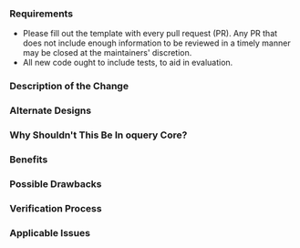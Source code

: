 ### Requirements

* Please fill out the template with every pull request (PR). Any PR that does not include enough information to be reviewed in a timely manner may be closed at the maintainers' discretion.
* All new code ought to include tests, to aid in evaluation.

### Description of the Change

<!--

We must be able to understand the design of your change from this description. If we can't get a good idea of what the code will be doing from the description here, the pull request may be closed at the maintainers' discretion. Keep in mind that the maintainer reviewing this PR may not be familiar with or have worked with the code here recently, so please walk us through the concepts.

-->

### Alternate Designs

<!-- Explain what other alternates were considered and why the proposed version was selected -->

### Why Shouldn't This Be In oquery Core?

<!-- Explain why this functionality should be in an osquery extension, as opposed to upstream/core -->

### Benefits

<!-- What benefits will be realized by the code change? -->

### Possible Drawbacks

<!-- What are the possible side-effects or negative impacts of the code change? -->

### Verification Process

<!--

What process did you follow to verify that your change has the desired effects?

- How did you verify that all new functionality works as expected?
- How did you verify that all changed functionality works as expected?
- How did you verify that the change has not introduced any regressions?

Describe the actions you performed (e.g., commands you ran, etc.), and describe the results you observed.

-->

### Applicable Issues

<!-- Enter any applicable Issues here -->
